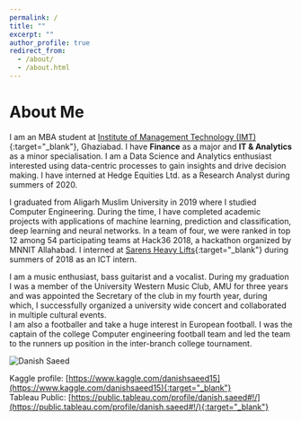 ```yaml
---
permalink: /
title: ""
excerpt: ""
author_profile: true
redirect_from:
  - /about/
  - /about.html
---
```

<style>
header {display: none;}
.page__title {display: none;}
</style>
<title>Danish Saeed</title>

# About Me

I am an MBA student at [Institute of Management Technology (IMT)](https://www.imt.edu/){:target="_blank"}, Ghaziabad. I have **Finance** as a major and **IT & Analytics** as a minor specialisation. I am a Data Science and Analytics enthusiast interested using data-centric processes to gain insights and drive decision making. I have interned at Hedge Equities Ltd. as a Research Analyst during summers of 2020.

I graduated from Aligarh Muslim University in 2019 where I studied Computer Engineering. During the time, I have completed academic projects with applications of machine learning, prediction and classification, deep learning and neural networks. In a team of four, we were ranked in top 12 among 54 participating teams at Hack36 2018, a hackathon organized by MNNIT Allahabad. I interned at [Sarens Heavy Lifts](https://www.sarens.com/){:target="_blank"} during summers of 2018 as an ICT intern.

I am a music enthusiast, bass guitarist and a vocalist. During my graduation I was a member of the University Western Music Club, AMU for three years and was appointed the Secretary of the club in my fourth year, during which, I successfully organized a university wide concert and collaborated in multiple cultural events.<br/>
I am also a footballer and take a huge interest in European football. I was the captain of the college Computer engineering football team and led the team to the runners up position in the inter-branch college tournament.

![Danish Saeed](https://danishsaeed2.github.io/images/danish.jpeg)

Kaggle profile: [https://www.kaggle.com/danishsaeed15](https://www.kaggle.com/danishsaeed15){:target="_blank"} <br/>
Tableau Public: [https://public.tableau.com/profile/danish.saeed#!/](https://public.tableau.com/profile/danish.saeed#!/){:target="_blank"}
